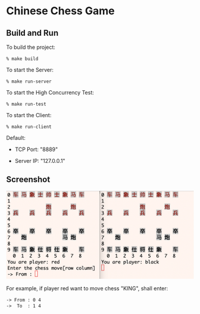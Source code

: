 # Chinese Chess Game

Build and Run
-------------

To build the project:

    % make build

To start the Server:

    % make run-server

To start the High Concurrency Test:

    % make run-test

To start the Client:

    % make run-client

Default:

* TCP Port: "8889"

* Server IP: "127.0.0.1"

Screenshot
----------

![image](https://github.com/GeniusDai/kingpin/raw/dev/pictures/PlayChess.png)

For example, if player red want to move chess "KING", shall enter:

    -> From : 0 4
    ->  To  : 1 4

